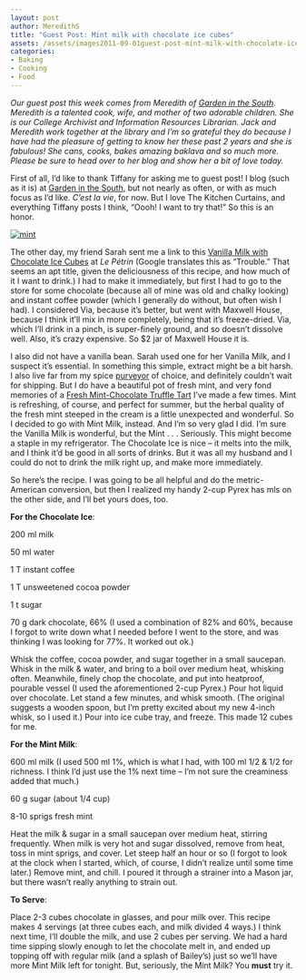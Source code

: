 ```yaml
---
layout: post
author: MeredithS
title: "Guest Post: Mint milk with chocolate ice cubes"
assets: /assets/images2011-09-01guest-post-mint-milk-with-chocolate-ice-cubes
categories: 
- Baking
- Cooking
- Food
---
```


_Our guest post this week comes from Meredith of [Garden in the South](http://blog.maeburn.org). Meredith is a talented cook, wife, and mother of two adorable children. She is our College Archivist and Information Resources Librarian. Jack and Meredith work together at the library and I’m so grateful they do because I have had the pleasure of getting to know her these past 2 years and she is fabulous! She cans, cooks, bakes amazing baklava and so much more. Please be sure to head over to her blog and show her a bit of love today._

First of all, I’d like to thank Tiffany for asking me to guest post! I blog (such as it is) at [Garden in the South](http://blog.maeburn.org "Garden in the South"), but not nearly as often, or with as much focus as I’d like. _C’est la vie_, for now. But I love The Kitchen Curtains, and everything Tiffany posts I think, “Oooh! I want to try that!” So this is an honor.

[![](jekyll_uploads/2011/06/mint.jpg "mint")](http://www.sweetpeonies.com/2011/09/guest-post-mint-milk-with-chocolate-ice-cubes/mint/)

The other day, my friend Sarah sent me a link to this [Vanilla Milk with Chocolate Ice Cubes](http://translate.google.com/translate?client=tmpg&hl=en&u=http%3A%2F%2Fsandrakavital.blogspot.com%2F2008%2F08%2Fchocolat-det-frais-et-gourmand.html&langpair=fr|en "Le Petrin") at _Le Pétrin_ (Google translates this as “Trouble.” That seems an apt title, given the deliciousness of this recipe, and how much of it I want to drink.) I had to make it immediately, but first I had to go to the store for some chocolate (because all of mine was old and chalky looking) and instant coffee powder (which I generally do without, but often wish I had). I considered Via, because it’s better, but went with Maxwell House, because I think it’ll mix in more completely, being that it’s freeze-dried. Via, which I’ll drink in a pinch, is super-finely ground, and so doesn’t dissolve well. Also, it’s crazy expensive. So $2 jar of Maxwell House it is.

I also did not have a vanilla bean. Sarah used one for her Vanilla Milk, and I suspect it’s essential. In something this simple, extract might be a bit harsh. I also live far from my spice [purveyor](http://www.penzeys.com "Penzey's Spices") of choice, and definitely couldn’t wait for shipping. But I do have a beautiful pot of fresh mint, and very fond memories of a [Fresh Mint-Chocolate Truffle Tart](http://www.williams-sonoma.com/recipe/fresh-mint-chocolate-truffle-tart.html "Pure deliciousness") I’ve made a few times. Mint is refreshing, of course, and perfect for summer, but the herbal quality of the fresh mint steeped in the cream is a little unexpected and wonderful. So I decided to go with Mint Milk, instead. And I’m so very glad I did. I’m sure the Vanilla Milk is wonderful, but the Mint . . . Seriously. This might become a staple in my refrigerator. The Chocolate Ice is nice – it melts into the milk, and I think it’d be good in all sorts of drinks. But it was all my husband and I could do not to drink the milk right up, and make more immediately.

So here’s the recipe. I was going to be all helpful and do the metric-American conversion, but then I realized my handy 2-cup Pyrex has mls on the other side, and I’ll bet yours does, too.

**For the Chocolate Ice**:

200 ml milk

50 ml water

1 T instant coffee

1 T unsweetened cocoa powder

1 t sugar

70 g dark chocolate, 66% (I used a combination of 82% and 60%, because I forgot to write down what I needed before I went to the store, and was thinking I was looking for 77%. It worked out ok.)

Whisk the coffee, cocoa powder, and sugar together in a small saucepan. Whisk in the milk & water, and bring to a boil over medium heat, whisking often. Meanwhile, finely chop the chocolate, and put into heatproof, pourable vessel (I used the aforementioned 2-cup Pyrex.) Pour hot liquid over chocolate. Let stand a few minutes, and whisk smooth. (The original suggests a wooden spoon, but I’m pretty excited about my new 4-inch whisk, so I used it.) Pour into ice cube tray, and freeze. This made 12 cubes for me.

**For the Mint Milk**:

600 ml milk (I used 500 ml 1%, which is what I had, with 100 ml 1/2 & 1/2 for richness. I think I’d just use the 1% next time – I’m not sure the creaminess added that much.)

60 g sugar (about 1/4 cup)

8-10 sprigs fresh mint

Heat the milk & sugar in a small saucepan over medium heat, stirring frequently. When milk is very hot and sugar dissolved, remove from heat, toss in mint sprigs, and cover. Let steep half an hour or so (I forgot to look at the clock when I started, which, of course, I didn’t realize until some time later.) Remove mint, and chill. I poured it through a strainer into a Mason jar, but there wasn’t really anything to strain out.

**To Serve**:

Place 2-3 cubes chocolate in glasses, and pour milk over. This recipe makes 4 servings (at three cubes each, and milk divided 4 ways.) I think next time, I’ll double the milk, and use 2 cubes per serving. We had a hard time sipping slowly enough to let the chocolate melt in, and ended up topping off with regular milk (and a splash of Bailey’s) just so we’ll have more Mint Milk left for tonight. But, seriously, the Mint Milk? You **must** try it.